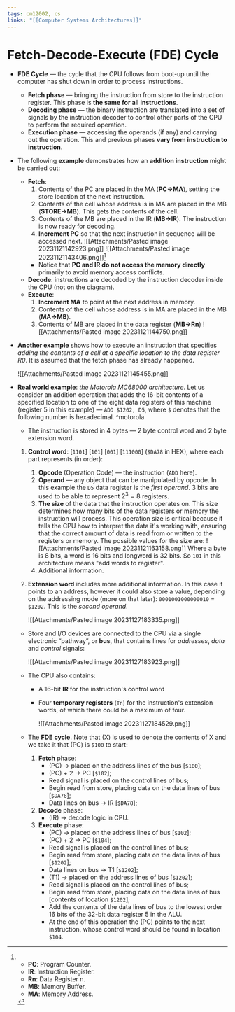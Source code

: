 ```yaml
---
tags: cm12002, cs
links: "[[Computer Systems Architectures]]"
---
```

# Fetch-Decode-Execute (FDE) Cycle

- **FDE Cycle** — the cycle that the CPU follows from boot-up until the computer has shut down in order to process instructions. 
    - **Fetch phase** — bringing the instruction from store to the instruction register. This phase is **the same for all instructions**.
    - **Decoding phase** — the binary instruction are translated into a set of signals by the instruction decoder to control other parts of the CPU to perform the required operation.
    - **Execution phase** — accessing the operands (if any) and carrying out the operation. This and previous phases **vary from instruction to instruction**.

- The following **example** demonstrates how an **addition instruction** might be carried out:
    - **Fetch**:
        1. Contents of the PC are placed in the MA (**PC→MA**), setting the store location of the next instruction.
        2. Contents of the cell whose address is in MA are placed in the MB (**STORE→MB**). This gets the contents of the cell.
        3. Contents of the MB are placed in the IR (**MB→IR**). The instruction is now ready for decoding.
        4. **Increment PC** so that the next instruction in sequence will be accessed next.
        ![[Attachments/Pasted image 20231121142923.png]]
        ![[Attachments/Pasted image 20231121143406.png]][^legend]
        - Notice that **PC and IR do not access the memory directly** primarily to avoid memory access conflicts. 
    - **Decode**: instructions are decoded by the instruction decoder inside the CPU (not on the diagram).
    - **Execute**:
        1. **Increment MA** to point at the next address in memory.
        2. Contents of the cell whose address is in MA are placed in the MB (**MA→MB**).
        3. Contents of MB are placed in the data register (**MB→Rn**)
        ![[Attachments/Pasted image 20231121144750.png]]

- **Another example** shows how to execute an instruction that specifies *adding the contents of a cell at a specific location to the data register R0*. It is assumed that the fetch phase has already happened.

    ![[Attachments/Pasted image 20231121145455.png]]

- **Real world example**: *the Motorola MC68000 architecture*. Let us consider an addition operation that adds the 16-bit contents of a specified location to one of the eight data registers of this machine (register 5 in this example) — `ADD $1202, D5`, where `$` denotes that the following number is hexadecimal. ^motorola
    - The instruction is stored in 4 bytes — 2 byte control word and 2 byte extension word.
    1. **Control word**: [`1101`] [`101`] [`001`] [`111000`] (`$DA78` in HEX), where each part represents (in order):
        1. **Opcode** (Operation Code) — the instruction (`ADD` here).
        2. **Operand** — any object that can be manipulated by opcode. In this example the `D5` data register is the *first operand*. 3 bits are used to be able to represent $2^3 = 8$ registers.
        3. **The size** of the data that the instruction operates on. This size determines how many bits of the data registers or memory the instruction will process. This operation size is critical because it tells the CPU how to interpret the data it's working with, ensuring that the correct amount of data is read from or written to the registers or memory. The possible values for the size are:
        ![[Attachments/Pasted image 20231121163158.png]]
        Where a byte is 8 bits, a word is 16 bits and longword is 32 bits. So `101` in this architecture means "add words to register".
        4. Additional information.
    2. **Extension word** includes more additional information. In this case it points to an address, however it could also store a value, depending on the addressing mode (more on that later): `0001001000000010` = `$1202`. This is the *second operand*.

        ![[Attachments/Pasted image 20231127183335.png]]
    - Store and I/O devices are connected to the CPU via a single electronic “pathway”, or **bus**, that contains lines for *addresses*, *data* and *control* signals:

        ![[Attachments/Pasted image 20231127183923.png]]

    - The CPU also contains:
        - A 16-bit **IR** for the instruction's control word
        - Four **temporary registers** (`Tn`) for the instruction's extension words, of which there could be a maximum of four.

            ![[Attachments/Pasted image 20231127184529.png]]

    - The **FDE cycle**. Note that (X) is used to denote the contents of X and we take it that (PC) is `$100` to start:
        1. **Fetch** phase:
            - (PC) → placed on the address lines of the bus [`$100`];
            - (PC) + 2 → PC [`$102`];
            - Read signal is placed on the control lines of bus;
            - Begin read from store, placing data on the data lines of bus [`$DA78`];
            - Data lines on bus → IR [`$DA78`];
        2. **Decode** phase:
            - (IR) → decode logic in CPU.
        3. **Execute** phase:
            - (PC) → placed on the address lines of bus [`$102`];
            - (PC) + 2 → PC [`$104`];
            - Read signal is placed on the control lines of bus;
            - Begin read from store, placing data on the data lines of bus [`$1202`];
            - Data lines on bus → T1 [`$1202`];
            - (T1) → placed on the address lines of bus [`$1202`];
            - Read signal is placed on the control lines of bus;
            - Begin read from store, placing data on the data lines of bus [contents of location `$1202`];
            - Add the contents of the data lines of bus to the lowest order 16 bits of the 32-bit data register 5 in the ALU.
            - At the end of this operation the (PC) points to the next instruction, whose control word should be found in location `$104`.


[^legend]:
    - **PC**: Program Counter.
    - **IR**: Instruction Register.
    - **Rn**: Data Register n.
    - **MB**: Memory Buffer.
    - **MA**: Memory Address.
